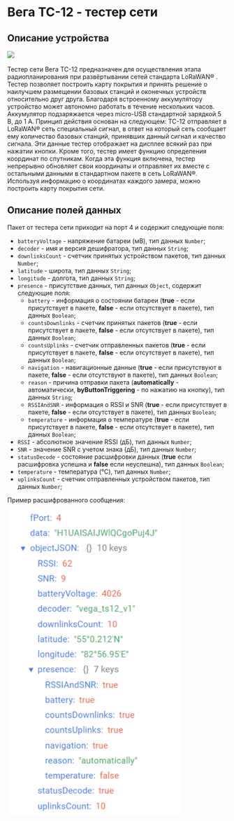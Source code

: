 # Вега ТС-12 - тестер сети


## Описание устройства
<img src="https://iotvega.com/content/ru/ts11/ava2.jpg" width="400" />

Тестер сети Вега ТС-12 предназначен для осуществления этапа радиопланирования при развёртывании сетей стандарта LoRaWAN® . Тестер позволяет построить карту покрытия и принять решение о наилучшем размещении базовых станций и оконечных устройств относительно друг друга.
Благодаря встроенному аккумулятору устройство может автономно работать в течение нескольких часов. Аккумулятор подзаряжается через micro-USB стандартной зарядкой 5 В, до 1 А.
Принцип действия основан на следующем: ТС-12 отправляет в LoRaWAN® сеть специальный сигнал, в ответ на который сеть сообщает ему количество базовых станций, принявших данный сигнал и качество сигнала. Эти данные тестер отображает на дисплее всякий раз при нажатии кнопки.
Кроме того, тестер имеет функцию определения координат по спутникам. Когда эта функция включена, тестер непрерывно обновляет свои координаты и отправляет их вместе с остальными данными в стандартном пакете в сеть LoRaWAN®.
Используя информацию о координатах каждого замера, можно построить карту покрытия сети.


## Описание полей данных

Пакет от тестера сети приходит на порт 4 и содержит следующие поля:
- `batteryVoltage` - напряжение батареи (мВ), тип данных `Number`;
- `decoder` - имя и версия дешифратора, тип данных `String`;
- `downlinksCount` - счетчик принятых устройством пакетов, тип данных `Number`;
- `latitude` - широта, тип данных `String`;
- `longitude` - долгота, тип данных `String`;
- `presence` - присутствие данных, тип данных `Object`, содержит следующие поля:
    - `battery` - информация о состоянии батареи (**true** - если присутствует в пакете, **false** - если отсутствует в пакете), тип данных `Boolean`;
    - `countsDownlinks` - счетчик принятых пакетов (**true** - если присутствует в пакете, **false** - если отсутствует в пакете), тип данных `Boolean`;
    - `countsUplinks` - счетчик отправленных пакетов (**true** - если присутствует в пакете, **false** - если отсутствует в пакете), тип данных `Boolean`;
    - `navigation` - навигационные данные (**true** - если присутствуют в пакете, **false** - если отсутствуют в пакете), тип данных `Boolean`;
    - `reason` - причина отправки пакета (**automatically** - автоматически, **byButtonTriggering** - по нажатию на кнопку), тип данных `String`;
    - `RSSIAndSNR` - информация о RSSI и SNR (**true** - если присутствует в пакете, **false** - если отсутствует в пакете), тип данных `Boolean`;
    - `temperature` - информация о температуре (**true** - если присутствует в пакете, **false** - если отсутствует в пакете), тип данных `Boolean`;
- `RSSI` - абсолютное значение RSSI (дБ), тип данных `Number`;
- `SNR` - значение SNR с учетом знака (дБ), тип данных `Number`;
- `statusDecode` - состояние расшифровки данных (**true** если расшифровка успешна и **false** если неуспешна), тип данных `Boolean`;
- `temperature` - температура (°С), тип данных `Number`;
- `uplinksCount` - счетчик отправленных устройством пакетов, тип данных `Number`;

Пример расшифрованного сообщения:

<img src="images/port4Message.png" width="400" />